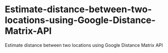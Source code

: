# Estimate-distance-between-two-locations-using-Google-Distance-Matrix-API
Estimate distance between two locations using Google Distance Matrix API
